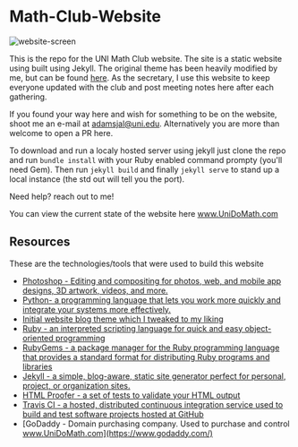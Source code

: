 # Math-Club-Website

![website-screen](https://i.imgur.com/ix40EDJ.png)

This is the repo for the UNI Math Club website. The site is a static website using built using Jekyll. The original theme has been heavily modified by me, but can be found [here](https://github.com/swanson/lagom). As the secretary, I use this website to keep everyone updated with the club and post meeting notes here after each gathering.

If you found your way here and wish for something to be on the website, shoot me an e-mail at adamsjal@uni.edu. Alternatively you are more than welcome to open a PR here.

To download and run a localy hosted server using jekyll just clone the repo and run `bundle install` with your Ruby enabled command prompty (you'll need Gem). Then run `jekyll build` and finally `jekyll serve` to stand up a local instance (the std out will tell you the port).

Need help? reach out to me!

You can view the current state of the website here
www.UniDoMath.com

## Resources
These are the technologies/tools that were used to build this website

* [Photoshop - Editing and compositing for photos, web, and mobile app designs, 3D artwork, videos, and more.](https://www.adobe.com/creativecloud/photography.html)
* [Python- a programming language that lets you work more quickly and integrate your systems more effectively.](https://www.python.org/)
* [Initial website blog theme which I tweaked to my liking](https://github.com/swanson/lagom)
* [Ruby - an interpreted scripting language for quick and easy object-oriented programming](https://github.com/ruby/ruby)
* [RubyGems - a package manager for the Ruby programming language that provides a standard format for distributing Ruby programs and libraries](https://rubygems.org/)
* [Jekyll - a simple, blog-aware, static site generator perfect for personal, project, or organization sites.](https://jekyllrb.com/)
* [HTML Proofer - a set of tests to validate your HTML output](https://github.com/gjtorikian/html-proofer)
* [Travis CI - a hosted, distributed continuous integration service used to build and test software projects hosted at GitHub](https://travis-ci.com/)
* [GoDaddy - Domain purchasing company. Used to purchase and control www.UniDoMath.com](https://www.godaddy.com/)
